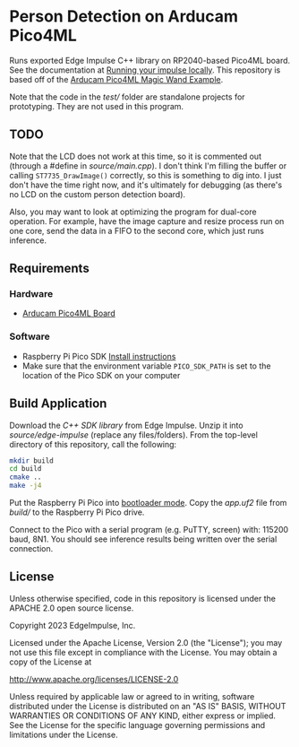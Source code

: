 # Person Detection on Arducam Pico4ML

Runs exported Edge Impulse C++ library on RP2040-based Pico4ML board. See the documentation at [Running your impulse locally](https://docs.edgeimpulse.com/docs/running-your-impulse-locally-1). This repository is based off of the [Arducam Pico4ML Magic Wand Example](https://github.com/ArduCAM/Pico4ML-Magic-Wand/).

Note that the code in the *test/* folder are standalone projects for prototyping. They are not used in this program.

## TODO

Note that the LCD does not work at this time, so it is commented out (through a #define in *source/main.cpp*). I don't think I'm filling the buffer or calling `ST7735_DrawImage()` correctly, so this is something to dig into. I just don't have the time right now, and it's ultimately for debugging (as there's no LCD on the custom person detection board).

Also, you may want to look at optimizing the program for dual-core operation. For example, have the image capture and resize process run on one core, send the data in a FIFO to the second core, which just runs inference.

## Requirements

### Hardware

* [Arducam Pico4ML Board](https://www.arducam.com/pico4ml-an-rp2040-based-platform-for-tiny-machine-learning/)

### Software

* Raspberry Pi Pico SDK [Install instructions](https://github.com/pimoroni/pimoroni-pico/blob/main/setting-up-the-pico-sdk.md)
* Make sure that the environment variable `PICO_SDK_PATH` is set to the location of the Pico SDK on your computer

## Build Application

Download the *C++ SDK library* from Edge Impulse. Unzip it into *source/edge-impulse* (replace any files/folders). From the top-level directory of this repository, call the following:

```bash
mkdir build
cd build
cmake ..
make -j4
```

Put the Raspberry Pi Pico into [bootloader mode](https://helloraspberrypi.blogspot.com/2021/02/raspberry-pi-pico-enter-bootloader-mode.html). Copy the *app.uf2* file from *build/* to the Raspberry Pi Pico drive.

Connect to the Pico with a serial program (e.g. PuTTY, screen) with: 115200 baud, 8N1. You should see inference results being written over the serial connection.

## License

Unless otherwise specified, code in this repository is licensed under the APACHE 2.0 open source license.

Copyright 2023 EdgeImpulse, Inc.

Licensed under the Apache License, Version 2.0 (the "License"); you may not use this file except in compliance with the License. You may obtain a copy of the License at

http://www.apache.org/licenses/LICENSE-2.0

Unless required by applicable law or agreed to in writing, software distributed under the License is distributed on an "AS IS" BASIS, WITHOUT WARRANTIES OR CONDITIONS OF ANY KIND, either express or implied. See the License for the specific language governing permissions and limitations under the License.

